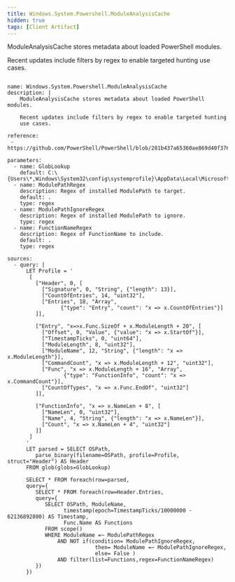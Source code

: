 ```yaml
---
title: Windows.System.Powershell.ModuleAnalysisCache
hidden: true
tags: [Client Artifact]
---
```


ModuleAnalysisCache stores metadata about loaded PowerShell modules.

Recent updates include filters by regex to enable targeted hunting
use cases.


<pre><code class="language-yaml">
name: Windows.System.Powershell.ModuleAnalysisCache
description: |
    ModuleAnalysisCache stores metadata about loaded PowerShell modules.

    Recent updates include filters by regex to enable targeted hunting
    use cases.

reference:
 - https://github.com/PowerShell/PowerShell/blob/281b437a65360ae869d40f3766a1f2bbba786e5e/src/System.Management.Automation/engine/Modules/AnalysisCache.cs#L649

parameters:
  - name: GlobLookup
    default: C:\{Users\*,Windows\System32\config\systemprofile}\AppData\Local\Microsoft\Windows\PowerShell\ModuleAnalysisCache
  - name: ModulePathRegex
    description: Regex of installed ModulePath to target.
    default: .
    type: regex
  - name: ModulePathIgnoreRegex
    description: Regex of installed ModulePath to ignore.
    type: regex
  - name: FunctionNameRegex
    description: Regex of FunctionName to include.
    default: .
    type: regex

sources:
  - query: |
      LET Profile = '
       [
         ["Header", 0, [
           ["Signature", 0, "String", {"length": 13}],
           ["CountOfEntries", 14, "uint32"],
           ["Entries", 18, "Array",
                 {"type": "Entry", "count": "x =&gt; x.CountOfEntries"}]
         ]],

         ["Entry", "x=&gt;x.Func.SizeOf + x.ModuleLength + 20", [
           ["Offset", 0, "Value", {"value": "x =&gt; x.StartOf"}],
           ["TimestampTicks", 0, "uint64"],
           ["ModuleLength", 8, "uint32"],
           ["ModuleName", 12, "String", {"length": "x =&gt; x.ModuleLength"}],
           ["CommandCount", "x =&gt; x.ModuleLength + 12", "uint32"],
           ["Func", "x =&gt; x.ModuleLength + 16", "Array",
                  {"type": "FunctionInfo", "count": "x =&gt; x.CommandCount"}],
           ["CountOfTypes", "x =&gt; x.Func.EndOf", "uint32"]
         ]],

         ["FunctionInfo", "x =&gt; x.NameLen + 8", [
           ["NameLen", 0, "uint32"],
           ["Name", 4, "String", {"length": "x =&gt; x.NameLen"}],
           ["Count", "x =&gt; x.NameLen + 4", "uint32"]
         ]]
       ]
      '
      LET parsed = SELECT OSPath,
         parse_binary(filename=OSPath, profile=Profile, struct="Header") AS Header
      FROM glob(globs=GlobLookup)

      SELECT * FROM foreach(row=parsed,
      query={
         SELECT * FROM foreach(row=Header.Entries,
         query={
            SELECT OSPath, ModuleName,
                  timestamp(epoch=TimestampTicks/10000000 - 62136892800) AS Timestamp,
                  Func.Name AS Functions
            FROM scope()
            WHERE ModuleName =~ ModulePathRegex
                AND NOT if(condition= ModulePathIgnoreRegex,
                            then= ModuleName =~ ModulePathIgnoreRegex,
                            else= False )
                AND filter(list=Functions,regex=FunctionNameRegex)
         })
      })

</code></pre>

